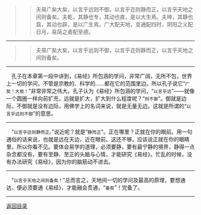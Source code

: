 > > 夫易广矣大矣，以言乎远则不御，以言乎迩则静而正，以言乎天地之间则备矣。夫乾，其静也专，其动也直，是以大生焉。夫坤，其静也翕，其动也辟，是以广生焉。广大配天地，变通配四时，阴阳之义配日月，易简之善配至德。
___
> > 夫易广矣大矣，以言乎远则不御，以言乎迩则静而正，以言乎天地之间则备矣。
___
&emsp;孔子在本章第一段中讲到，《易经》所包涵的学问，非常广阔，无所不包，世界上一切的学问，不管是宗教的、科学的……都在它的范围里边。所以孔子说它“``广矣！大矣！``”非常非常之伟大。孔子认为《易经》所包涵的学问，“``以言乎远``”——就像一个圆圈一样向前扩充，远就是扩大，扩大到什么程度呢？“``则不御``”。御就是边际，不御就是没有边际，用佛学上的名词来说，就是无量无边。这就是所谓的“``以言乎远则不御``”的意思。
___
&emsp;“``以言乎迩则静而正。``”说近呢？就是“``静而正``”。正在哪里？正就在你的眼前。用一句通俗的话来说，也就是远在天边，近在眼前。这还不够，应该说正就在你的眼睛里，所以你看不见。要体会易学的道理，必须要静，要有最宁静的境界，静得一点杂念都没有，要有至静、至正的头脑与心情，才能研究《易经》。忙乱的时候，没有办法研究《易经》，因为你的脑筋动不进去。
___
&emsp;“``以言乎天地之间则备矣！``”总而言之，天地间一切的学问及最高的原理，要想通达，便必须要通《易经》，才能融会贯通，“``备矣``”！完备了。
___
[返回目录](../../master/README.md#目录)